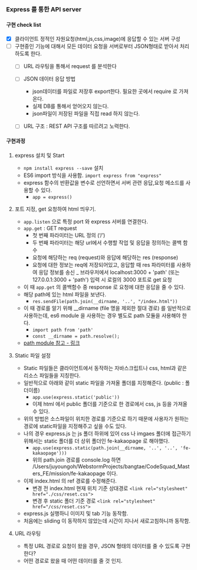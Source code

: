 
### Express 를 통한 API server 

#### 구현 check list

- [x] 클라이언트 정적인 자원요청(html,js,css,image)에 응답할 수 있는 서버 구성
- [ ] 구현중인 기능에 대해서 모든 데이터 요청을 서버로부터 JSON형태로 받아서 처리하도록 한다.
    - [ ] URL 라우팅을 통해서 request 를 분석한다
    - [ ] JSON 데이터 응답 방법
        - json데이터를 파일로 저장후 export한다. 필요한 곳에서 require 로 가져온다.
        - 실제 DB를 통해서 얻어오지 않는다.
        - json파일이 저장된 파일을 직접 read 하지 않는다.
    - [ ] URL 구조 : REST API 구조를 따르려고 노력한다.
          


#### 구현과정

1. express 설치 및 Start
    - `npm install express --save` 설치
    - ES6 import 방식을 사용함. `import express from "express"`
    - express 함수의 반환값을 변수로 선언하면서 서버 관련 응답,요청 메소드를 사용할 수 있다.
        - `app = express()`
        
2. 포트 지정, get 요청하여 html 띄우기.
    - `app.listen` 으로 특정 port 와 express 서버를 연결한다. 
    - `app.get` : GET request 
        - 첫 번째 파라미터는 URL 정의 (‘/’) 
        - 두 번째 파라미터는 해당 url에서 수행할 작업 및 응답을 정의하는 콜백 함수
        - 요청에 해당하는 req (request)와 응답에 해당하는 res (response)
        - 요청에 대한 정보는 req에 저장되어있고, 응답할 때 res 파라미터를 사용하여 응답 정보를 송신
    _ 브라우저에서 localhost:3000 + 'path' (또는 127.0.0.1:3000 + 'path') 입력 시 로컬의 3000 포트로 get 요청
    - 이 때 `app.get` 의 콜백함수 중 response 로 요청에 대한 응답을 줄 수 있다.
    - 해당 path에 있는 html 파일을 보낸다. 
        - `res.sendFile(path.join(__dirname, '..', "/index.html"))`
    - 이 때 경로를 알기 위해 __dirname (file 명을 제외한 절대 경로) 를 일반적으로 사용하는데, es6 module 을 사용하는 경우 별도로 path 모듈을 사용해야 한다.
        - `import path from 'path'`
        - `const __dirname = path.resolve();`
    - [path module 참고 - 링크](https://p-iknow.netlify.app/node-js/path-moudle/)
    
3. Static 파일 설정
    - Static 파일들은 클라이언트에서 동작하는 자바스크립트나 css, html과 같은 리소스 파일들을 지칭한다.
    - 일반적으로 아래와 같이 static 파일을 가져올 폴더를 지정해준다. (public : 폴더이름)
        - `app.use(express.static('public'))`
        - 이제 html 에서 public 폴더를 기준으로 한 경로에서 css, js 등을 가져올 수 있다.
    - 위의 방법은 소스파일이 위치한 경로를 기준으로 하기 때문에 사용자가 원하는 경로에 static파일을 지정해주고 싶을 수도 있다.
    - 나의 경우 express.js 는 js 폴더 하위에 있어 css 나 imgaes 폴더에 접근하기 위해서는 static 폴더를 더 상위 폴더인 fe-kakaopage 로 해야했다.
        - `app.use(express.static(path.join(__dirname, '..', '..', 'fe-kakaopage')))`
        - 위의 path.join 경로를 console.log 하면 /Users/juyoungoh/WebstormProjects/bangtae/CodeSquad_Masters_FE/mission/fe-kakaopage 이다.
    - 이제 index.html 의 ref 경로를 수정해준다.
        - 변경 전 index.html 현재 위치 기준 상대경로 `<link rel="stylesheet" href="./css/reset.css">`
        - 변경 후 static 폴더 기준 경로 `<link rel="stylesheet" href="/css/reset.css">`
    - express.js 실행하니 이미지 및 tab 기능 동작함.
    - 처음에는 sliding 이 동작하지 않았는데 시간이 지나서 새로고침하니까 동작함.
    
4. URL 라우팅
    - 특정 URL 경로로 요청이 왔을 경우, JSON 형태의 데이터를 줄 수 있도록 구현한다?
    - 어떤 경로로 왔을 때 어떤 데이터를 줄 것 인지.
    